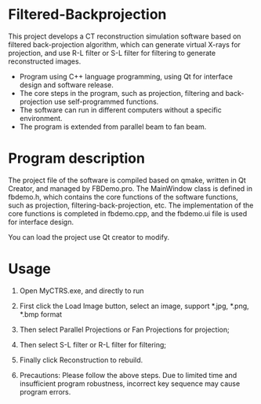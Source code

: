 # Filtered-Backprojection

This project develops a CT reconstruction simulation software based on filtered back-projection algorithm, which can generate virtual X-rays for projection, and use R-L filter or S-L filter for filtering to generate reconstructed images.

- Program using C++ language programming, using Qt for interface design and software release.
- The core steps in the program, such as projection, filtering and back-projection use self-programmed functions.
- The software can run in different computers without a specific environment.
- The program is extended from parallel beam to fan beam.

# Program description

The project file of the software is compiled based on qmake, written in Qt Creator, and managed by FBDemo.pro. The MainWindow class is defined in fbdemo.h, which contains the core functions of the software functions, such as projection, filtering-back-projection, etc. The implementation of the core functions is completed in fbdemo.cpp, and the fbdemo.ui file is used for interface design. 

You can load the project use Qt creator to modify.

# Usage

1. Open MyCTRS.exe, and directly to run
2. First click the Load Image button, select an image, support *.jpg, *.png, *.bmp format
3. Then select Parallel Projections or Fan Projections for projection;
4. Then select S-L filter or R-L filter for filtering;
5. Finally click Reconstruction to rebuild.

6. Precautions: Please follow the above steps. Due to limited time and insufficient program robustness, incorrect key sequence may cause program errors.

